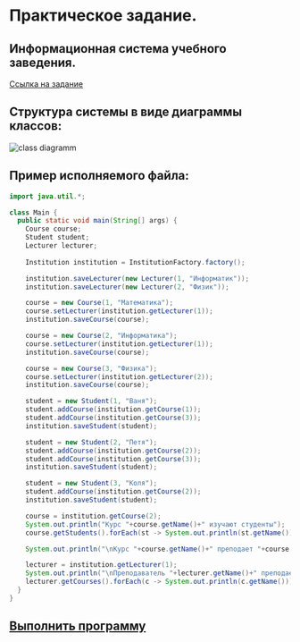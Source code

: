 # Практическое задание.
## Информационная система учебного заведения.

[Ссылка на задание](https://docs.google.com/document/d/1COj5FSznQYb5yC-z6eeu6ggpT8VijWzjwsvZ0ugukN8/edit?usp=drivesdk)

## Структура системы в виде диаграммы классов:

![class diagramm](http://www.plantuml.com/plantuml/png/hLJRQkim47ptL-ZHmV4Nd1322GTEeFGbNo2YRIAmfTPQfPHUlhsoLXBh6lS2VR8yCrtlZARPEPG3-hwhJfrqJXoCGuqUjJNYkHBjV-akHq3Xq2imw1Xqidvmm94EJkW760BMx2Chpe1qghL1eTKgK4UQDNBfoCYRD6DayvdHLwkLSF8AQIezqYuJGHvDp-9WeYaVo8TY8SZQVoP4yJGkGgTwzAWHUhSMUQFNAWLN9eJKIY8RMczRiWhK4GTjpiB87lw4z-Q3oRLWWjKeu7DAdAucZhG1lWtoYBr5TrAfXOIIO83UBgLOJ15EbiGieuYoRUDxTfvYtxBcv58iEvsvoNS5-EbLBTGcCdmPLZat3MkvBPEy5cKbCgfA_DyXcw5lXB4MQsh_GTNvxH9Ysri54VXhRGVI27ZmidCrcvw_-uEInGpeptwhOirN5Mk-Kp7-KsDRVzzcTtEcT6zEfOvMLPO4k8CxB4GQcc6RyNHHcvUsV9XXoZwQTYvbc-p0ADztxm00)

## Пример исполняемого файла:

```Java
import java.util.*;

class Main {
  public static void main(String[] args) {
    Course course;
    Student student;
    Lecturer lecturer;
    
    Institution institution = InstitutionFactory.factory();

    institution.saveLecturer(new Lecturer(1, "Информатик"));
    institution.saveLecturer(new Lecturer(2, "Физик"));

    course = new Course(1, "Математика");
    course.setLecturer(institution.getLecturer(1));
    institution.saveCourse(course);

    course = new Course(2, "Информатика");
    course.setLecturer(institution.getLecturer(1));
    institution.saveCourse(course);

    course = new Course(3, "Физика");
    course.setLecturer(institution.getLecturer(2));
    institution.saveCourse(course);

    student = new Student(1, "Ваня");
    student.addCourse(institution.getCourse(1));
    student.addCourse(institution.getCourse(3));
    institution.saveStudent(student);

    student = new Student(2, "Петя");
    student.addCourse(institution.getCourse(2));
    student.addCourse(institution.getCourse(3));
    institution.saveStudent(student);

    student = new Student(3, "Коля");
    student.addCourse(institution.getCourse(2));
    institution.saveStudent(student);

    course = institution.getCourse(2);
    System.out.println("Курс "+course.getName()+" изучают студенты");
    course.getStudents().forEach(st -> System.out.println(st.getName()));

    System.out.println("\nКурс "+course.getName()+" преподает "+course.getLecturer().getName());

    lecturer = institution.getLecturer(1);
    System.out.println("\nПреподаватель "+lecturer.getName()+" преподает курсы:");
    lecturer.getCourses().forEach(c -> System.out.println(c.getName()));
  }
}
```

## [Выполнить программу](https://foginstitution.fog.repl.run/)